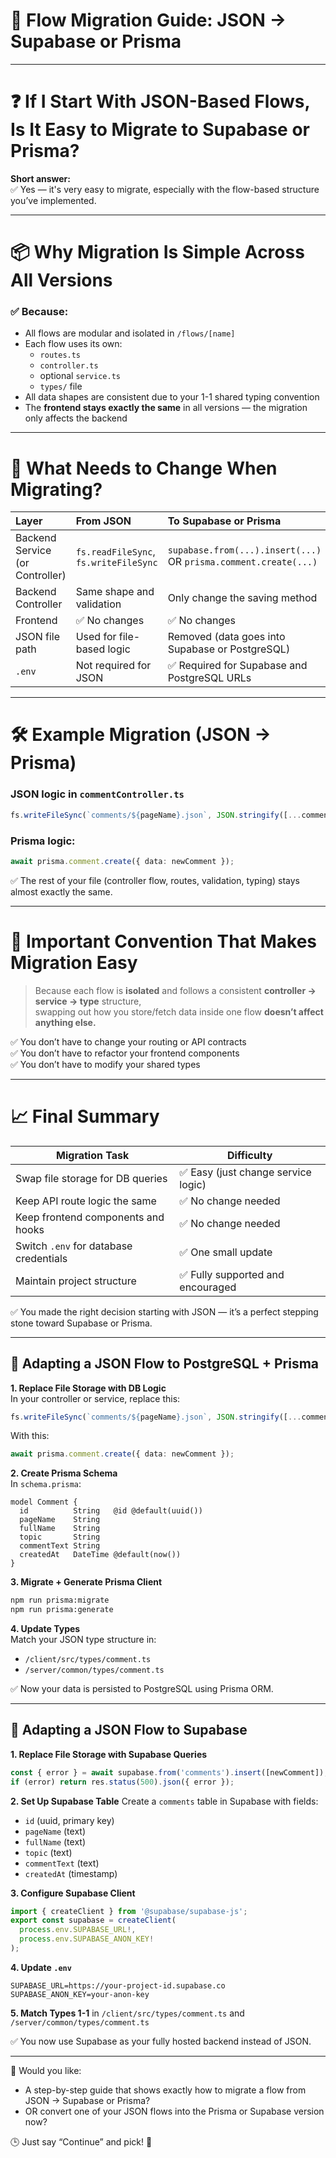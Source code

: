 # 🔁 Flow Migration Guide: JSON → Supabase or Prisma

---

# ❓ If I Start With JSON-Based Flows, Is It Easy to Migrate to Supabase or Prisma?

**Short answer:**  
✅ Yes — it's very easy to migrate, especially with the flow-based structure you’ve implemented.

---

# 📦 Why Migration Is Simple Across All Versions

### ✅ Because:
- All flows are modular and isolated in `/flows/[name]`
- Each flow uses its own:
  - `routes.ts`
  - `controller.ts`
  - optional `service.ts`
  - `types/` file
- All data shapes are consistent due to your 1-1 shared typing convention
- The **frontend stays exactly the same** in all versions — the migration only affects the backend

---

# 🔄 What Needs to Change When Migrating?

| Layer | From JSON | To Supabase or Prisma |
|:------|:----------|:----------------------|
| Backend Service (or Controller) | `fs.readFileSync`, `fs.writeFileSync` | `supabase.from(...).insert(...)` OR `prisma.comment.create(...)` |
| Backend Controller | Same shape and validation | Only change the saving method |
| Frontend | ✅ No changes | ✅ No changes |
| JSON file path | Used for file-based logic | Removed (data goes into Supabase or PostgreSQL) |
| `.env` | Not required for JSON | ✅ Required for Supabase and PostgreSQL URLs |

---

# 🛠️ Example Migration (JSON → Prisma)

### JSON logic in `commentController.ts`
```ts
fs.writeFileSync(`comments/${pageName}.json`, JSON.stringify([...comments, newComment]));
```

### Prisma logic:
```ts
await prisma.comment.create({ data: newComment });
```

✅ The rest of your file (controller flow, routes, validation, typing) stays almost exactly the same.

---

# 🧠 Important Convention That Makes Migration Easy

> Because each flow is **isolated** and follows a consistent **controller → service → type** structure,  
> swapping out how you store/fetch data inside one flow **doesn’t affect anything else.**

✅ You don’t have to change your routing or API contracts  
✅ You don’t have to refactor your frontend components  
✅ You don’t have to modify your shared types

---

# 📈 Final Summary

| Migration Task | Difficulty |
|----------------|------------|
| Swap file storage for DB queries | ✅ Easy (just change service logic) |
| Keep API route logic the same | ✅ No change needed |
| Keep frontend components and hooks | ✅ No change needed |
| Switch `.env` for database credentials | ✅ One small update |
| Maintain project structure | ✅ Fully supported and encouraged |

✅ You made the right decision starting with JSON — it’s a perfect stepping stone toward Supabase or Prisma.

---

## 🔄 Adapting a JSON Flow to PostgreSQL + Prisma

**1. Replace File Storage with DB Logic**  
In your controller or service, replace this:
```ts
fs.writeFileSync(`comments/${pageName}.json`, JSON.stringify([...comments, newComment]));
```
With this:
```ts
await prisma.comment.create({ data: newComment });
```

**2. Create Prisma Schema**  
In `schema.prisma`:
```prisma
model Comment {
  id          String   @id @default(uuid())
  pageName    String
  fullName    String
  topic       String
  commentText String
  createdAt   DateTime @default(now())
}
```

**3. Migrate + Generate Prisma Client**
```bash
npm run prisma:migrate
npm run prisma:generate
```

**4. Update Types**  
Match your JSON type structure in:
- `/client/src/types/comment.ts`
- `/server/common/types/comment.ts`

✅ Now your data is persisted to PostgreSQL using Prisma ORM.

---

## 🔄 Adapting a JSON Flow to Supabase

**1. Replace File Storage with Supabase Queries**
```ts
const { error } = await supabase.from('comments').insert([newComment]);
if (error) return res.status(500).json({ error });
```

**2. Set Up Supabase Table**
Create a `comments` table in Supabase with fields:
- `id` (uuid, primary key)
- `pageName` (text)
- `fullName` (text)
- `topic` (text)
- `commentText` (text)
- `createdAt` (timestamp)

**3. Configure Supabase Client**
```ts
import { createClient } from '@supabase/supabase-js';
export const supabase = createClient(
  process.env.SUPABASE_URL!,
  process.env.SUPABASE_ANON_KEY!
);
```

**4. Update `.env`**
```
SUPABASE_URL=https://your-project-id.supabase.co
SUPABASE_ANON_KEY=your-anon-key
```

**5. Match Types 1-1** in `/client/src/types/comment.ts` and `/server/common/types/comment.ts`

✅ You now use Supabase as your fully hosted backend instead of JSON.

---


Would you like:
- A step-by-step guide that shows exactly how to migrate a flow from JSON → Supabase or Prisma?
- OR convert one of your JSON flows into the Prisma or Supabase version now?

🕒 Just say “Continue” and pick! 🚀


